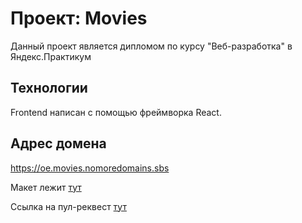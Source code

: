 # Проект: Movies

Данный проект является дипломом по курсу "Веб-разработка" в Яндекс.Практикум

## Технологии
Frontend написан с помощью фреймворка React.

## Адрес домена
https://oe.movies.nomoredomains.sbs

Макет лежит [тут](https://disk.yandex.ru/d/JAKo9voCUKh0UQ)

Ссылка на пул-реквест [тут](https://github.com/ovodkov-evgeny/movies-explorer-frontend/pull/2)
